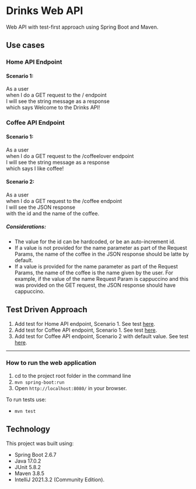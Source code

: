 # Drinks Web API
Web API with test-first approach using Spring Boot and Maven.

## Use cases

### Home API Endpoint

#### Scenario 1:
As a user<br>
when I do a GET request to the / endpoint<br>
I will see the string message as a response<br>
which says Welcome to the Drinks API!

### Coffee API Endpoint

#### Scenario 1:
As a user<br>
when I do a GET request to the /coffeelover endpoint<br>
I will see the string message as a response<br>
which says I like coffee!

#### Scenario 2:
As a user<br>
when I do a GET request to the /coffee endpoint<br>
I will see the JSON response<br>
with the id and the name of the coffee.

##### Considerations:
- The value for the id can be hardcoded, or be an auto-increment id.
- If a value is not provided for the name parameter as part of the Request Params, the name of the
coffee in the JSON response should be latte by default.
- If a value is provided for the name parameter as part of the Request Params, the name of the coffee is
the name given by the user. For example, if the value of the name Request Param is cappuccino and
this was provided on the GET request, the JSON response should have cappuccino.


## Test Driven Approach

1) Add test for Home API endpoint, Scenario 1. See test [here](https://htmlview.glitch.me/?https://github.com/abcpaem/drinks-web-api/blob/main/docs/TestResults01.html).
2) Add test for Coffee API endpoint, Scenario 1. See test [here](https://htmlview.glitch.me/?https://github.com/abcpaem/drinks-web-api/blob/main/docs/TestResults02.html).
3) Add test for Coffee API endpoint, Scenario 2 with default value. See test [here](https://htmlview.glitch.me/?https://github.com/abcpaem/drinks-web-api/blob/main/docs/TestResults03.html).

---
### How to run the web application
1) cd to the project root folder in the command line
2) `mvn spring-boot:run`
3) Open `http://localhost:8080/` in your browser.

To run tests use:
- ``mvn test``

## Technology
This project was built using:
- Spring Boot 2.6.7
- Java 17.0.2
- JUnit 5.8.2
- Maven 3.8.5
- IntelliJ 2021.3.2 (Community Edition).
